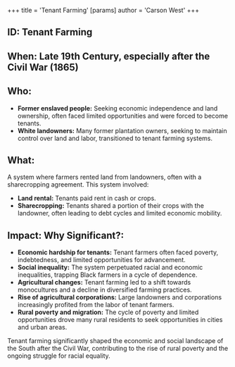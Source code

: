 +++
 title = 'Tenant Farming'
[params]
	author = 'Carson West'
+++
## ID: Tenant Farming

## When:  Late 19th Century, especially after the Civil War (1865)

## Who:  
* **Former enslaved people:** Seeking economic independence and land ownership, often faced limited opportunities and were forced to become tenants.
* **White landowners:**  Many former plantation owners, seeking to maintain control over land and labor, transitioned to tenant farming systems. 

## What:
A system where farmers rented land from landowners, often with a sharecropping agreement. This system involved:
* **Land rental:** Tenants paid rent in cash or crops.
* **Sharecropping:** Tenants shared a portion of their crops with the landowner, often leading to debt cycles and limited economic mobility.

## Impact: Why Significant?: 
* **Economic hardship for tenants:**  Tenant farmers often faced poverty, indebtedness, and limited opportunities for advancement. 
* **Social inequality:** The system perpetuated racial and economic inequalities, trapping Black farmers in a cycle of dependence. 
* **Agricultural changes:** Tenant farming led to a shift towards monocultures and a decline in diversified farming practices. 
* **Rise of agricultural corporations:** Large landowners and corporations increasingly profited from the labor of tenant farmers.
* **Rural poverty and migration:** The cycle of poverty and limited opportunities drove many rural residents to seek opportunities in cities and urban areas. 

Tenant farming significantly shaped the economic and social landscape of the South after the Civil War, contributing to the rise of rural poverty and the ongoing struggle for racial equality. 
